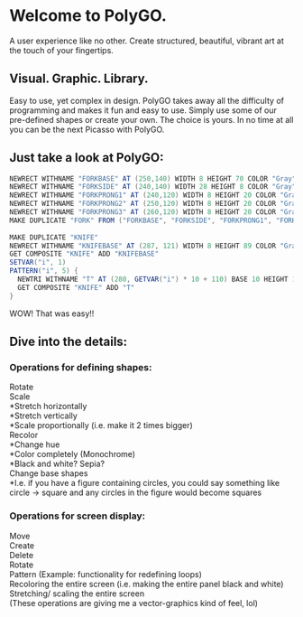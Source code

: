 # Welcome to PolyGO.
  
A user experience like no other.  Create structured, beautiful, vibrant art at the touch of your fingertips.
  
  
  
## Visual. Graphic. Library.
  
Easy to use, yet complex in design.  PolyGO takes away all the difficulty of programming and makes it fun and easy to use.  Simply use some of our pre-defined shapes or create your own.  The choice is yours.  In no time at all you can be the next Picasso with PolyGO.
  
  
  
## Just take a look at PolyGO:
```scala
NEWRECT WITHNAME "FORKBASE" AT (250,140) WIDTH 8 HEIGHT 70 COLOR "Gray"
NEWRECT WITHNAME "FORKSIDE" AT (240,140) WIDTH 28 HEIGHT 8 COLOR "Gray"
NEWRECT WITHNAME "FORKPRONG1" AT (240,120) WIDTH 8 HEIGHT 20 COLOR "Gray"
NEWRECT WITHNAME "FORKPRONG2" AT (250,120) WIDTH 8 HEIGHT 20 COLOR "Gray"
NEWRECT WITHNAME "FORKPRONG3" AT (260,120) WIDTH 8 HEIGHT 20 COLOR "Gray"
MAKE DUPLICATE "FORK" FROM ("FORKBASE", "FORKSIDE", "FORKPRONG1", "FORKPRONG2", "FORKPRONG3")
    
MAKE DUPLICATE "KNIFE"
NEWRECT WITHNAME "KNIFEBASE" AT (287, 121) WIDTH 8 HEIGHT 89 COLOR "Gray"
GET COMPOSITE "KNIFE" ADD "KNIFEBASE"
SETVAR("i", 1)
PATTERN("i", 5) {
  NEWTRI WITHNAME "T" AT (280, GETVAR("i") * 10 + 110) BASE 10 HEIGHT 10 SETROTATE 25 COLOR "Gray"
  GET COMPOSITE "KNIFE" ADD "T"
}    
```
WOW! That was easy!!  

## Dive into the details:
### Operations for defining shapes:
Rotate  
Scale  
	*Stretch horizontally   
	*Stretch vertically  
	*Scale proportionally (i.e. make it 2 times bigger)  
Recolor  
	*Change hue  
	*Color completely (Monochrome)  
	*Black and white? Sepia?  
Change base shapes   
	*I.e. if you have a figure containing circles, you could say something like circle -> square and any circles in the figure would become squares  
  
  
### Operations for screen display:  
Move  
Create  
Delete  
Rotate   
Pattern (Example: functionality for redefining loops)  
Recoloring the entire screen (i.e. making the entire panel black and white)  
Stretching/ scaling the entire screen   
(These operations are giving me a vector-graphics kind of feel, lol)  
